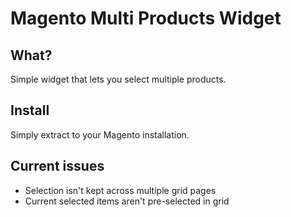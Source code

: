 Magento Multi Products Widget
============================

What?
--------

Simple widget that lets you select multiple products.

Install
--------

Simply extract to your Magento installation.


Current issues
--------------------

* Selection isn't kept across multiple grid pages
* Current selected items aren't pre-selected in grid